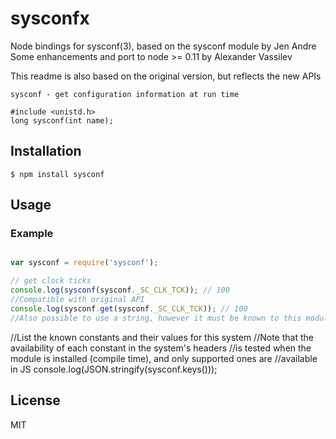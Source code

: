 # sysconfx

Node bindings for sysconf(3), based on the sysconf module by Jen Andre
Some enhancements and port to node >= 0.11 by Alexander Vassilev

This readme is also based on the original version, but reflects the new APIs
```
sysconf - get configuration information at run time

#include <unistd.h>
long sysconf(int name);
```

## Installation

```
$ npm install sysconf 
 ```

## Usage

### Example

```js

var sysconf = require('sysconf');

// get clock ticks
console.log(sysconf(sysconf._SC_CLK_TCK)); // 100
//Compatible with original API
console.log(sysconf.get(sysconf._SC_CLK_TCK)); // 100
//Also possible to use a string, however it must be known to this module (must be a property of sysconf)
```
//List the known constants and their values for this system
//Note that the availability of each constant in the system's headers
//is tested when the module is installed (compile time), and only supported ones are
//available in JS
console.log(JSON.stringify(sysconf.keys()));

## License

MIT


